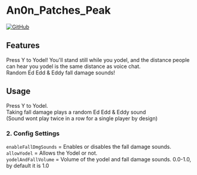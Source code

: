 # An0n_Patches_Peak
[![GitHub](https://img.shields.io/badge/GitHub-An0n_Patches_Peak-brightgreen?style=for-the-badge&logo=GitHub)](https://github.com/amooose/An0n_Patches_Peak/)  

## Features
Press Y to Yodel! You'll stand still while you yodel, and the distance people can hear you yodel is the same distance as voice chat.  
Random Ed Edd & Eddy fall damage sounds!

## Usage
Press Y to Yodel.  
Taking fall damage plays a random Ed Edd & Eddy sound  
(Sound wont play twice in a row for a single player by design)


### 2. Config Settings  
`enableFallDmgSounds` = Enables or disables the fall damage sounds.  
`allowYodel` = Allows the Yodel or not.  
`yodelAndFallVolume` = Volume of the yodel and fall damage sounds. 0.0-1.0, by default it is 1.0
